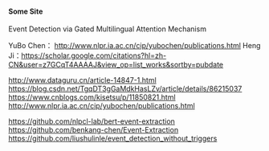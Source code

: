 #### Some Site

Event Detection via Gated Multilingual Attention Mechanism

YuBo Chen： http://www.nlpr.ia.ac.cn/cip/yubochen/publications.html
Heng Ji：https://scholar.google.com/citations?hl=zh-CN&user=z7GCqT4AAAAJ&view_op=list_works&sortby=pubdate

http://www.dataguru.cn/article-14847-1.html
https://blog.csdn.net/TgqDT3gGaMdkHasLZv/article/details/86215037
https://www.cnblogs.com/kisetsu/p/11850821.html
http://www.nlpr.ia.ac.cn/cip/yubochen/publications.html

https://github.com/nlpcl-lab/bert-event-extraction
https://github.com/benkang-chen/Event-Extraction
https://github.com/liushulinle/event_detection_without_triggers
